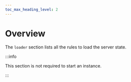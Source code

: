 ```yaml
---
toc_max_heading_level: 2
---
```


# Overview

The `loader` section lists all the rules to load the server state.

:::info

This section is not required to start an instance.

:::
